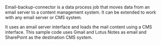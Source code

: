 Email-backup-connector is a data process job that moves data from an email server to a content management system.  It can be extended to work with any email server or CMS system.

It uses an email server interface and loads the mail content using a CMS interface.  This sample code uses Gmail and Lotus Notes as email and SharePoint as the destination CMS system.
